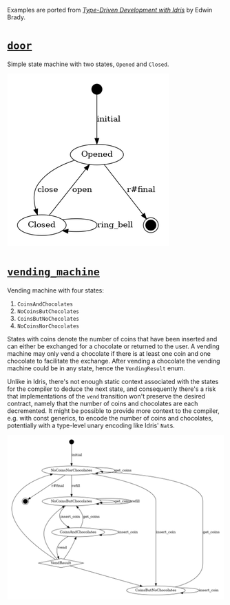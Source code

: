 Examples are ported from [_Type-Driven Development with Idris_](https://www.manning.com/books/type-driven-development-with-idris) by Edwin Brady.

# [`door`](./door.rs)

Simple state machine with two states, `Opened` and `Closed`.

![`door` state machine diagram](../generated/Door.dot.png)


# [`vending_machine`](./vending_machine.rs)

Vending machine with four states:

1. `CoinsAndChocolates`
1. `NoCoinsButChocolates`
1. `CoinsButNoChocolates`
1. `NoCoinsNorChocolates`

States with coins denote the number of coins that have been inserted and can either be exchanged for a chocolate or returned to the user. A vending machine may only vend a chocolate if there is at least one coin and one chocolate to facilitate the exchange. After vending a chocolate the vending machine could be in any state, hence the `VendingResult` enum.

Unlike in Idris, there's not enough static context associated with the states for the compiler to deduce the next state, and consequently there's a risk that implementations of the `vend` transition won't preserve the desired contract, namely that the number of coins and chocolates are each decremented. It might be possible to provide more context to the compiler, e.g. with const generics, to encode the number of coins and chocolates, potentially with a type-level unary encoding like Idris' `Nat`s.

![`vending_machine` state machine diagram](../generated/VendingMachine.dot.png)
